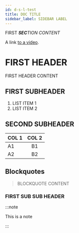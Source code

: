 ```yaml
---
id: d-s-l-test
title: DOC TITLE
sidebar_label: SIDEBAR LABEL
---
```


FIRST _**SEC**TION CONTENT_

A link [to a video](https://www.youtube.com/watch?v=dQw4w9WgXcQ).

<style>
  /* This style tag should be ignored and not break the build */
  .foo {

  }
</style>
<script>
  /* This script tag should be ignored and not break the build */
  console.log("Hello");
</script>

# FIRST HEADER

FIRST HEADER CONTENT

## FIRST SUBHEADER

1. LIST ITEM 1
1. LIST ITEM 2

## SECOND SUBHEADER


| COL 1 | COL 2 |
| ----- | :---: |
| A1    | B1    |
| A2    | B2    |

## Blockquotes

> BLOCKQUOTE CONTENT


### FIRST SUB SUB HEADER

:::note

This is a note

:::